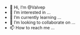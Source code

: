 - 👋 Hi, I’m @Valvep
- 👀 I’m interested in ...
- 🌱 I’m currently learning ...
- 💞️ I’m looking to collaborate on ...
- 📫 How to reach me ...

<!---
Valvep/Valvep is a ✨ special ✨ repository because its `README.md` (this file) appears on your GitHub profile.
You can click the Preview link to take a look at your changes.
--->
